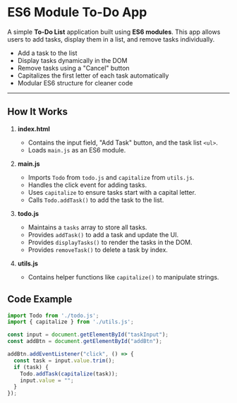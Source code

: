 # ES6 Module To-Do App

A simple **To-Do List** application built using **ES6 modules**. This app allows users to add tasks, display them in a list, and remove tasks individually.

- Add a task to the list
- Display tasks dynamically in the DOM
- Remove tasks using a "Cancel" button
- Capitalizes the first letter of each task automatically
- Modular ES6 structure for cleaner code


---

## How It Works

1. **index.html**  
   - Contains the input field, "Add Task" button, and the task list `<ul>`.
   - Loads `main.js` as an ES6 module.

2. **main.js**  
   - Imports `Todo` from `todo.js` and `capitalize` from `utils.js`.
   - Handles the click event for adding tasks.
   - Uses `capitalize` to ensure tasks start with a capital letter.
   - Calls `Todo.addTask()` to add the task to the list.

3. **todo.js**  
   - Maintains a `tasks` array to store all tasks.
   - Provides `addTask()` to add a task and update the UI.
   - Provides `displayTasks()` to render the tasks in the DOM.
   - Provides `removeTask()` to delete a task by index.

4. **utils.js**  
   - Contains helper functions like `capitalize()` to manipulate strings.

## Code Example

```javascript
import Todo from './todo.js';
import { capitalize } from './utils.js';

const input = document.getElementById("taskInput");
const addBtn = document.getElementById("addBtn");

addBtn.addEventListener("click", () => {
  const task = input.value.trim();
  if (task) {
    Todo.addTask(capitalize(task));
    input.value = "";
  }
});
